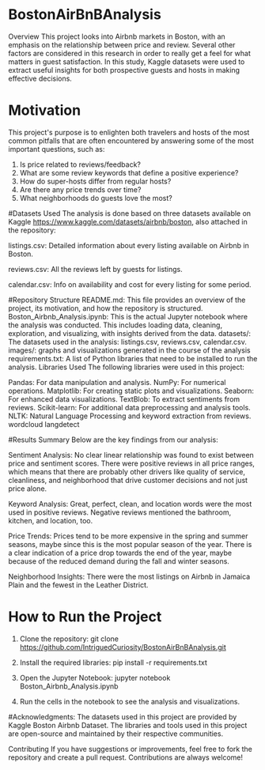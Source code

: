# BostonAirBnBAnalysis
Overview
This project looks into Airbnb markets in Boston, with an emphasis on the relationship between price and review. Several other factors are considered in this research in order to really get a feel for what matters in guest satisfaction. In this study, Kaggle datasets were used to extract useful insights for both prospective guests and hosts in making effective decisions.

# Motivation
This project's purpose is to enlighten both travelers and hosts of the most common pitfalls that are often encountered by answering some of the most important questions, such as:

1. Is price related to reviews/feedback?
2. What are some review keywords that define a positive experience?
3. How do super-hosts differ from regular hosts?
4. Are there any price trends over time?
5. What neighborhoods do guests love the most?

#Datasets Used
The analysis is done based on three datasets available on Kaggle https://www.kaggle.com/datasets/airbnb/boston, also attached in the repository:

listings.csv: Detailed information about every listing available on Airbnb in Boston.

reviews.csv: All the reviews left by guests for listings.

calendar.csv: Info on availability and cost for every listing for some period.

#Repository Structure
README.md: This file provides an overview of the project, its motivation, and how the repository is structured.
Boston_Airbnb_Analysis.ipynb: This is the actual Jupyter notebook where the analysis was conducted. This includes loading data, cleaning, exploration, and visualizing, with insights derived from the data.
datasets/: The datasets used in the analysis: listings.csv, reviews.csv, calendar.csv.
images/: graphs and visualizations generated in the course of the analysis
requirements.txt: A list of Python libraries that need to be installed to run the analysis.
Libraries Used
The following libraries were used in this project:

Pandas: For data manipulation and analysis.
NumPy: For numerical operations.
Matplotlib: For creating static plots and visualizations.
Seaborn: For enhanced data visualizations.
TextBlob: To extract sentiments from reviews.
Scikit-learn: For additional data preprocessing and analysis tools.
NLTK: Natural Language Processing and keyword extraction from reviews.
wordcloud
langdetect

#Results Summary
Below are the key findings from our analysis:

Sentiment Analysis: No clear linear relationship was found to exist between price and sentiment scores. There were positive reviews in all price ranges, which means that there are probably other drivers like quality of service, cleanliness, and neighborhood that drive customer decisions and not just price alone.

Keyword Analysis: Great, perfect, clean, and location words were the most used in positive reviews. Negative reviews mentioned the bathroom, kitchen, and location, too.

Price Trends: Prices tend to be more expensive in the spring and summer seasons, maybe since this is the most popular season of the year. There is a clear indication of a price drop towards the end of the year, maybe because of the reduced demand during the fall and winter seasons.

Neighborhood Insights: There were the most listings on Airbnb in Jamaica Plain and the fewest in the Leather District.

# How to Run the Project

1. Clone the repository:
git clone https://github.com/IntriguedCuriosity/BostonAirBnBAnalysis.git

2. Install the required libraries:
pip install -r requirements.txt

3. Open the Jupyter Notebook:
jupyter notebook Boston_Airbnb_Analysis.ipynb

4. Run the cells in the notebook to see the analysis and visualizations.


#Acknowledgments:
The datasets used in this project are provided by Kaggle Boston Airbnb Dataset.
The libraries and tools used in this project are open-source and maintained by their respective communities.

Contributing
If you have suggestions or improvements, feel free to fork the repository and create a pull request. Contributions are always welcome!
